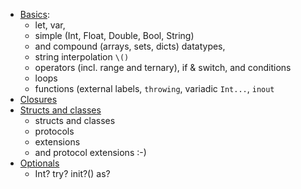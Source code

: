 * [Basics](basics.md): 
  * let, var, 
  * simple (Int, Float, Double, Bool, String) 
  * and compound (arrays, sets, dicts) datatypes, 
  * string interpolation `\()`
  * operators (incl. range and ternary), if & switch, and conditions
  * loops
  * functions (external labels, `throwing`, variadic `Int...`, `inout`
* [Closures](closures.md)
* [Structs and classes](structs.md)
  * structs and classes
  * protocols
  * extensions
  * and protocol extensions :-)
* [Optionals](optionals.md)
  * Int? try? init?() as?
